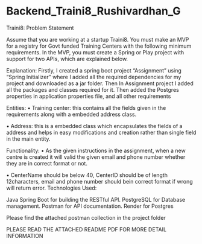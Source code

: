 # Backend_Traini8_Rushivardhan_G

Traini8: Problem Statement

Assume that you are working at a startup Traini8. You must make an MVP for a registry for Govt funded Training Centers with the following minimum requirements. In the MVP, you must create a Spring or Play project with support for two APIs, which are explained below.

Explanation:
         Firstly, I created a spring boot project “Assignment” using “Spring Initializer” where I added all the required dependencies for my project and downloaded as a jar folder. Then In Assignment project I added all the packages and classes required for it. Then added the Postgres properties in application properties file, and all other requirements

Entities: 
  • Training center: this contains all the fields given in the requirements along with a embedded address class.

  • Address: this is a embedded class which encapsulates the fields of a address and helps in easy modifications and creation rather than single field in the main entity.
  
Functionality: 
  • As the given instructions in the assignment, when a new centre is created it will valid the given email and phone number whether they are in correct format or not.

  • CenterName should be below 40, CenterID should be of length 12characters, email and phone number should bein correct format if wrong will return error. Technologies Used:

Java Spring Boot for building the RESTful API.
PostgreSQL for Database management.
Postman for API documentation.
Render for Postgres 

Please find the attached postman collection in the project folder

PLEASE READ THE ATTACHED README PDF FOR MORE DETAIL INFORMATION
